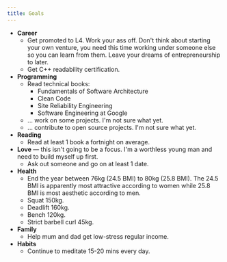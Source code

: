 ```yaml
---
title: Goals
---
```


- **Career**
    - Get promoted to L4. Work your ass off. Don't think about starting your own venture, you need this time working under someone else so you can learn from them. Leave your dreams of entrepreneurship to later.
    - Get C++ readability certification.
- **Programming**
    - Read technical books:
        - Fundamentals of Software Architecture
        - Clean Code
        - Site Reliability Engineering
        - Software Engineering at Google
    - ... work on some projects. I'm not sure what yet.
    - ... contribute to open source projects. I'm not sure what yet.
- **Reading**
    - Read at least 1 book a fortnight on average.
- **Love** — this isn't going to be a focus. I'm a worthless young man and need to build myself up first.
    - Ask out someone and go on at least 1 date.
- **Health**
    - End the year between 76kg (24.5 BMI) to 80kg (25.8 BMI). The 24.5 BMI is apparently most attractive according to women while 25.8 BMI is most aesthetic according to men.
    - Squat 150kg.
    - Deadlift 160kg.
    - Bench 120kg.
    - Strict barbell curl 45kg.
- **Family**
    - Help mum and dad get low-stress regular income.
- **Habits**
    - Continue to meditate 15-20 mins every day.






